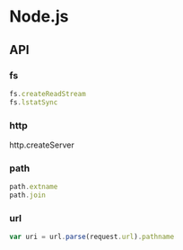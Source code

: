 # Node.js

## API

### fs

```javascript
fs.createReadStream
fs.lstatSync
```

### http

http.createServer

### path

```javascript
path.extname
path.join
```

### url

```javascript
var uri = url.parse(request.url).pathname
```

